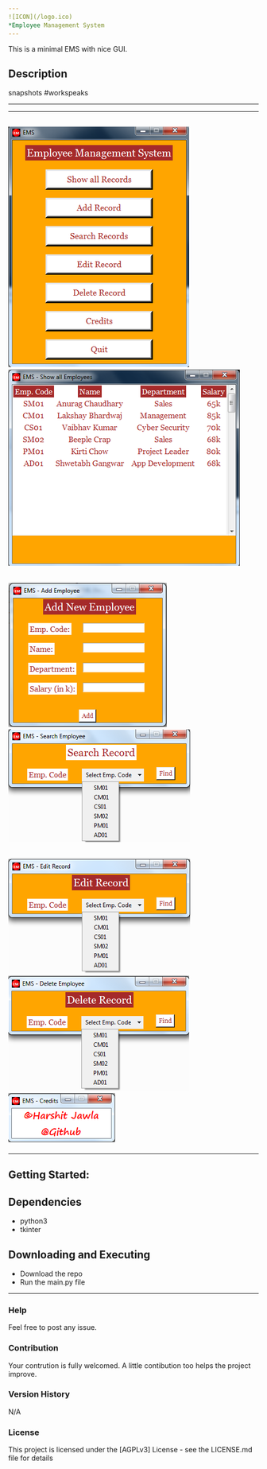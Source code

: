 ```yaml
---
![ICON](/logo.ico)
*Employee Management System
---
```


This is a minimal EMS with nice GUI.

## Description

snapshots #workspeaks

-------------------------------------------------------
---
![main.py](/snapshots/main.png)
![showall.py](/snapshots/showall.png)
---
![addrecord.py](/snapshots/addrecord.png)
![searchrec.py](/snapshots/searchrec.png)
---
![edit.py](/snapshots/edit.png)
![delete.py](/snapshots/delete.png)
![credits.py](/snapshots/credits.png)
---
---

## Getting Started:


## Dependencies

* python3
* tkinter

## Downloading and Executing
* Download the repo
* Run the main.py file

---

### Help

Feel free to post any issue.

### Contribution

Your contrution is fully welcomed. A little contibution too helps the project improve.


### Version History

N/A

### License

This project is licensed under the [AGPLv3] License - see the LICENSE.md file for details
